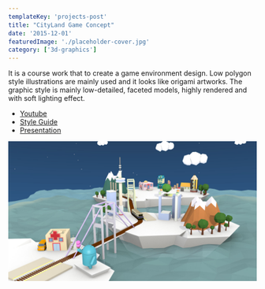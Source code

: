 ```yaml
---
templateKey: 'projects-post'
title: "CityLand Game Concept"
date: '2015-12-01'
featuredImage: './placeholder-cover.jpg'
category: ['3d-graphics']
---
```


It is a course work that to create a game environment design. Low polygon style illustrations are mainly used and it looks like origami artworks. The graphic style is mainly low-detailed, faceted models, highly rendered and with soft lighting effect.

* [Youtube](https://youtube.com/watch?v=YnQOY71bn_c)
* [Style Guide](/downloads/cityland_styleguide.pdf)
* [Presentation](/downloads/cityland_presentation.pdf)

![Game Environment](./placeholder-cover.jpg)

